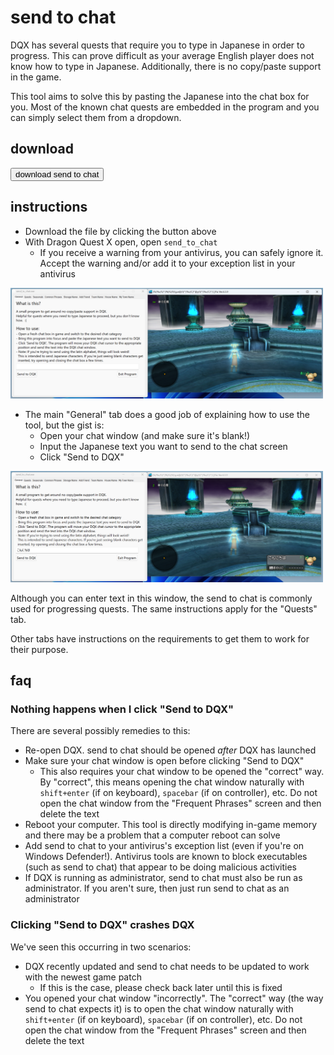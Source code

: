 # send to chat

DQX has several quests that require you to type in Japanese in order to progress. This can prove difficult as your average English player does not know how to type in Japanese. Additionally, there is no copy/paste support in the game.

This tool aims to solve this by pasting the Japanese into the chat box for you. Most of the known chat quests are embedded in the program and you can simply select them from a dropdown.

## download

<button onclick="window.location.href='https://github.com/dqx-translation-project/dqx-send-to-chat/releases/latest/download/send_to_chat.exe';">download send to chat</button> 

## instructions

- Download the file by clicking the button above
- With Dragon Quest X open, open `send_to_chat`
  - If you receive a warning from your antivirus, you can safely ignore it. Accept the warning and/or add it to your exception list in your antivirus

<a href="/asset/sendtochat/sendtochat_opened.png">
  <img src="asset/sendtochat/sendtochat_opened.png" width="500">
<a>

- The main "General" tab does a good job of explaining how to use the tool, but the gist is:
  - Open your chat window (and make sure it's blank!)
  - Input the Japanese text you want to send to the chat screen
  - Click "Send to DQX"

<a href="/asset/sendtochat/sendtochat_typed_hello.png">
  <img src="asset/sendtochat/sendtochat_typed_hello.png" width="500">
<a>

Although you can enter text in this window, the send to chat is commonly used for progressing quests. The same instructions apply for the "Quests" tab.

Other tabs have instructions on the requirements to get them to work for their purpose.

## faq

### Nothing happens when I click "Send to DQX"

There are several possibly remedies to this:

- Re-open DQX. send to chat should be opened _after_ DQX has launched
- Make sure your chat window is open before clicking "Send to DQX"
  - This also requires your chat window to be opened the "correct" way. By "correct", this means opening the chat window naturally with `shift+enter` (if on keyboard), `spacebar` (if on controller), etc. Do not open the chat window from the "Frequent Phrases" screen and then delete the text
- Reboot your computer. This tool is directly modifying in-game memory and there may be a problem that a computer reboot can solve
- Add send to chat to your antivirus's exception list (even if you're on Windows Defender!). Antivirus tools are known to block executables (such as send to chat) that appear to be doing malicious activities
- If DQX is running as administrator, send to chat must also be run as administrator. If you aren't sure, then just run send to chat as an administrator

### Clicking "Send to DQX" crashes DQX

We've seen this occurring in two scenarios:

- DQX recently updated and send to chat needs to be updated to work with the newest game patch
  - If this is the case, please check back later until this is fixed
- You opened your chat window "incorrectly". The "correct" way (the way send to chat expects it) is to open the chat window naturally with `shift+enter` (if on keyboard), `spacebar` (if on controller), etc. Do not open the chat window from the "Frequent Phrases" screen and then delete the text
